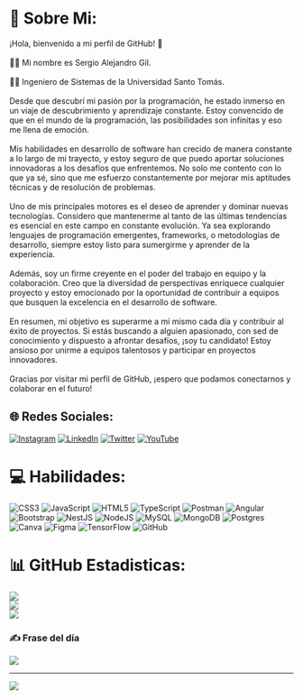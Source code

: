 # 💫 Sobre Mi:
¡Hola, bienvenido a mi perfil de GitHub! 👋<br> <br>🙋‍♂️ Mi nombre es Sergio Alejandro Gil.<br><br>👨‍💻 Ingeniero de Sistemas de la Universidad Santo Tomás. <br><br>Desde que descubrí mi pasión por la programación, he estado inmerso en un viaje de descubrimiento y aprendizaje constante. Estoy convencido de que en el mundo de la programación, las posibilidades son infinitas y eso me llena de emoción.<br><br>Mis habilidades en desarrollo de software han crecido de manera constante a lo largo de mi trayecto, y estoy seguro de que puedo aportar soluciones innovadoras a los desafíos que enfrentemos. No solo me contento con lo que ya sé, sino que me esfuerzo constantemente por mejorar mis aptitudes técnicas y de resolución de problemas.<br><br>Uno de mis principales motores es el deseo de aprender y dominar nuevas tecnologías. Considero que mantenerme al tanto de las últimas tendencias es esencial en este campo en constante evolución. Ya sea explorando lenguajes de programación emergentes, frameworks, o metodologías de desarrollo, siempre estoy listo para sumergirme y aprender de la experiencia.<br><br>Además, soy un firme creyente en el poder del trabajo en equipo y la colaboración. Creo que la diversidad de perspectivas enriquece cualquier proyecto y estoy emocionado por la oportunidad de contribuir a equipos que busquen la excelencia en el desarrollo de software.<br><br>En resumen, mi objetivo es superarme a mí mismo cada día y contribuir al éxito de proyectos. Si estás buscando a alguien apasionado, con sed de conocimiento y dispuesto a afrontar desafíos, ¡soy tu candidato! Estoy ansioso por unirme a equipos talentosos y participar en proyectos innovadores.<br><br>Gracias por visitar mi perfil de GitHub, ¡espero que podamos conectarnos y colaborar en el futuro!


## 🌐 Redes Sociales:
[![Instagram](https://img.shields.io/badge/Instagram-%23E4405F.svg?logo=Instagram&logoColor=white)](https://instagram.com/sergio_alejandro_gil) [![LinkedIn](https://img.shields.io/badge/LinkedIn-%230077B5.svg?logo=linkedin&logoColor=white)](https://linkedin.com/in/in/sergio-alejandro-gil-estupiñan-612686121) [![Twitter](https://img.shields.io/badge/Twitter-%231DA1F2.svg?logo=Twitter&logoColor=white)](https://twitter.com/https://twitter.com/SergioA19794882) [![YouTube](https://img.shields.io/badge/YouTube-%23FF0000.svg?logo=YouTube&logoColor=white)](https://youtube.com/@@sergioalejandrogil) 

# 💻 Habilidades:
![CSS3](https://img.shields.io/badge/css3-%231572B6.svg?style=plastic&logo=css3&logoColor=white) ![JavaScript](https://img.shields.io/badge/javascript-%23323330.svg?style=plastic&logo=javascript&logoColor=%23F7DF1E) ![HTML5](https://img.shields.io/badge/html5-%23E34F26.svg?style=plastic&logo=html5&logoColor=white) ![TypeScript](https://img.shields.io/badge/typescript-%23007ACC.svg?style=plastic&logo=typescript&logoColor=white) ![Postman](https://img.shields.io/badge/Postman-FF6C37?style=plastic&logo=postman&logoColor=white) ![Angular](https://img.shields.io/badge/angular-%23DD0031.svg?style=plastic&logo=angular&logoColor=white) ![Bootstrap](https://img.shields.io/badge/bootstrap-%23563D7C.svg?style=plastic&logo=bootstrap&logoColor=white) ![NestJS](https://img.shields.io/badge/nestjs-%23E0234E.svg?style=plastic&logo=nestjs&logoColor=white) ![NodeJS](https://img.shields.io/badge/node.js-6DA55F?style=plastic&logo=node.js&logoColor=white) ![MySQL](https://img.shields.io/badge/mysql-%2300f.svg?style=plastic&logo=mysql&logoColor=white) ![MongoDB](https://img.shields.io/badge/MongoDB-%234ea94b.svg?style=plastic&logo=mongodb&logoColor=white) ![Postgres](https://img.shields.io/badge/postgres-%23316192.svg?style=plastic&logo=postgresql&logoColor=white) ![Canva](https://img.shields.io/badge/Canva-%2300C4CC.svg?style=plastic&logo=Canva&logoColor=white) 	![Figma](https://img.shields.io/badge/figma-%23F24E1E.svg?style=plastic&logo=figma&logoColor=white) ![TensorFlow](https://img.shields.io/badge/TensorFlow-%23FF6F00.svg?style=plastic&logo=TensorFlow&logoColor=white) ![GitHub](https://img.shields.io/badge/GitHub-%23121011.svg?style=plastic&logo=github&logoColor=white)
# 📊 GitHub Estadisticas:
![](https://github-readme-stats.vercel.app/api?username=AlejandroGil259&theme=merko&hide_border=false&include_all_commits=false&count_private=false)<br/>
![](https://github-readme-streak-stats.herokuapp.com/?user=AlejandroGil259&theme=merko&hide_border=false)<br/>
![](https://github-readme-stats.vercel.app/api/top-langs/?username=AlejandroGil259&theme=merko&hide_border=false&include_all_commits=false&count_private=false&layout=compact)

### ✍️ Frase del día
![](https://quotes-github-readme.vercel.app/api?type=horizontal&theme=tokyonight)

---
[![](https://visitcount.itsvg.in/api?id=AlejandroGil259&icon=6&color=0)](https://visitcount.itsvg.in)

<!-- Proudly created with GPRM ( https://gprm.itsvg.in ) -->
